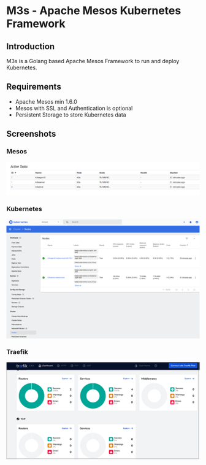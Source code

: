 # M3s - Apache Mesos Kubernetes Framework

## Introduction

M3s is a Golang based Apache Mesos Framework to run and deploy Kubernetes.

## Requirements


- Apache Mesos min 1.6.0
- Mesos with SSL and Authentication is optional
- Persistent Storage to store Kubernetes data

## Screenshots

### Mesos

![Mesos](vx_images/Mesos.png)


### Kubernetes

![Kubernetes](vx_images/Kubernetes.png)


### Traefik

![Traefik](vx_images/Traefik.png)
